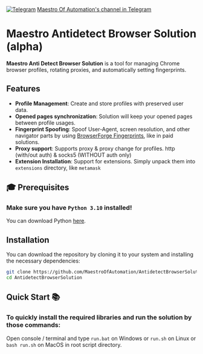 [![Telegram](https://img.icons8.com/color/24/telegram-app.png)](https://t.me/maestroofautomation) [Maestro Of Automation's channel in Telegram](https://t.me/maestroofautomation)

# Maestro Antidetect Browser Solution (alpha)

**Maestro Anti Detect Browser Solution** is a tool for managing Chrome browser profiles, rotating proxies, and automatically setting fingerprints.

## Features

- **Profile Management**: Create and store profiles with preserved user data.
- **Opened pages synchronization**: Solution will keep your opened pages between profile usages.
- **Fingerprint Spoofing**: Spoof User-Agent, screen resolution, and other navigator parts by using [BrowserForge Fingerprints](https://github.com/BrowserForge/BrowserForge), like in paid solutions.
- **Proxy support**: Supports proxy & proxy change for profiles. http (with/out auth) & socks5 (WITHOUT auth only)
- **Extension Installation**: Support for extensions. Simply unpack them into `extensions` directory, like `metamask`

## 🎓 Prerequisites

### Make sure you have `Python 3.10` installed!  

You can download Python [here](https://www.python.org/downloads/).

## Installation

You can download the repository by cloning it to your system and installing the necessary dependencies:

```bash
git clone https://github.com/MaestroOfAutomation/AntidetectBrowserSolution.git
cd AntidetectBrowserSolution
```

## Quick Start 📚
### To quickly install the required libraries and run the solution by those commands:

Open console / terminal and type `run.bat` on Windows or `run.sh` on Linux or `bash run.sh` on MacOS in root script directory.